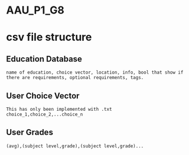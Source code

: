 # AAU_P1_G8

# csv file structure

## Education Database
```csv
name of education, choice vector, location, info, bool that show if there are requirements, optional requirements, tags.
```

## User Choice Vector

``` csv
This has only been implemented with .txt
choice_1,choice_2,...choice_n
```

## User Grades

``` csv
(avg),(subject level,grade),(subject level,grade)...
```
